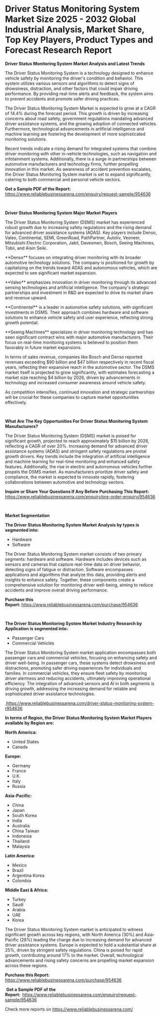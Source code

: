 <p><h1>Driver Status Monitoring System Market Size 2025 - 2032 Global Industrial Analysis, Market Share, Top Key Players, Product Types and Forecast Research Report</h1></p><p><strong>Driver Status Monitoring System Market Analysis and Latest Trends</strong></p>
<p><p>The Driver Status Monitoring System is a technology designed to enhance vehicle safety by monitoring the driver's condition and behavior. This system utilizes various sensors and algorithms to detect signs of drowsiness, distraction, and other factors that could impair driving performance. By providing real-time alerts and feedback, the system aims to prevent accidents and promote safer driving practices.</p><p>The Driver Status Monitoring System Market is expected to grow at a CAGR of 14.4% during the forecast period. This growth is driven by increasing concerns about road safety, government regulations mandating advanced driver assistance systems, and the growing adoption of connected vehicles. Furthermore, technological advancements in artificial intelligence and machine learning are fostering the development of more sophisticated monitoring solutions. </p><p>Recent trends indicate a rising demand for integrated systems that combine driver monitoring with other in-vehicle technologies, such as navigation and infotainment systems. Additionally, there is a surge in partnerships between automotive manufacturers and technology firms, further propelling innovation in this market. As awareness of accident prevention escalates, the Driver Status Monitoring System market is set to expand significantly, catering to both commercial and personal vehicle sectors.</p></p>
<p><strong>Get a Sample PDF of the Report:&nbsp;</strong> <a href="https://www.reliablebusinessarena.com/enquiry/request-sample/954636?utm_campaign=3251&utm_medium=2&utm_source=Github&utm_content=ia&utm_term=07032025&utm_id=driver-status-monitoring-system">https://www.reliablebusinessarena.com/enquiry/request-sample/954636</a></p>
<p>&nbsp;</p>
<p><strong>Driver Status Monitoring System Major Market Players</strong></p>
<p><p>The Driver Status Monitoring System (DSMS) market has experienced robust growth due to increasing safety regulations and the rising demand for advanced driver assistance systems (ADAS). Key players include Denso, Valeo, Continental, SEMI, GreenRoad, PathPartner, Autoliv, Veoneer, Mitsubishi Electric Corporation, Jabil, Davesmen, Bosch, Seeing Machines, Tobii, and Aisin Seiki.</p><p>**Denso** focuses on integrating driver monitoring with its broader automotive technology solutions. The company is positioned for growth by capitalizing on the trends toward ADAS and autonomous vehicles, which are expected to see significant market expansion.</p><p>**Valeo** emphasizes innovation in driver monitoring through its advanced sensing technologies and artificial intelligence. The company's strategic partnerships and investment in R&D are expected to drive its market share and revenue upward.</p><p>**Continental** is a leader in automotive safety solutions, with significant investments in DSMS. Their approach combines hardware and software solutions to enhance vehicle safety and user experience, reflecting strong growth potential.</p><p>**Seeing Machines** specializes in driver monitoring technology and has seen significant contract wins with major automotive manufacturers. Their focus on real-time monitoring systems is believed to position them favorably in future market expansions.</p><p>In terms of sales revenue, companies like Bosch and Denso reported revenues exceeding $90 billion and $47 billion respectively in recent fiscal years, reflecting their expansive reach in the automotive sector. The DSMS market itself is projected to grow significantly, with estimates forecasting a market size reaching $4 billion by 2026, driven by advancements in technology and increased consumer awareness around vehicle safety.</p><p>As competition intensifies, continued innovation and strategic partnerships will be crucial for these companies to capture market opportunities effectively.</p></p>
<p>&nbsp;</p>
<p><strong>What Are The Key Opportunities For Driver Status Monitoring System Manufacturers?</strong></p>
<p><p>The Driver Status Monitoring System (DSMS) market is poised for significant growth, projected to reach approximately $15 billion by 2028, reflecting a CAGR of over 20%. Increasing demand for advanced driver assistance systems (ADAS) and stringent safety regulations are pivotal growth drivers. Key trends include the integration of artificial intelligence and machine learning for real-time monitoring and enhanced safety features. Additionally, the rise in electric and autonomous vehicles further propels the DSMS market. As manufacturers prioritize driver safety and compliance, the market is expected to innovate rapidly, fostering collaborations between automotive and technology sectors.</p></p>
<p><strong>Inquire or Share Your Questions If Any Before Purchasing This Report:</strong> <a href="https://www.reliablebusinessarena.com/enquiry/pre-order-enquiry/954636?utm_campaign=3251&utm_medium=2&utm_source=Github&utm_content=ia&utm_term=07032025&utm_id=driver-status-monitoring-system">https://www.reliablebusinessarena.com/enquiry/pre-order-enquiry/954636</a></p>
<p>&nbsp;</p>
<p><strong>Market Segmentation</strong></p>
<p><strong>The Driver Status Monitoring System Market Analysis by types is segmented into:</strong></p>
<p><ul><li>Hardware</li><li>Software</li></ul></p>
<p><p>The Driver Status Monitoring System market consists of two primary segments: hardware and software. Hardware includes devices such as sensors and cameras that capture real-time data on driver behavior, detecting signs of fatigue or distraction. Software encompasses applications and algorithms that analyze this data, providing alerts and insights to enhance safety. Together, these components create a comprehensive solution for monitoring driver well-being, aiming to reduce accidents and improve overall driving performance.</p></p>
<p><strong>Purchase this Report:&nbsp;</strong><a href="https://www.reliablebusinessarena.com/purchase/954636?utm_campaign=3251&utm_medium=2&utm_source=Github&utm_content=ia&utm_term=07032025&utm_id=driver-status-monitoring-system">https://www.reliablebusinessarena.com/purchase/954636</a></p>
<p>&nbsp;</p>
<p><strong>The Driver Status Monitoring System Market Industry Research by Application is segmented into:</strong></p>
<p><ul><li>Passenger Cars</li><li>Commercial Vehicles</li></ul></p>
<p><p>The Driver Status Monitoring System market application encompasses both passenger cars and commercial vehicles, focusing on enhancing safety and driver well-being. In passenger cars, these systems detect drowsiness and distractions, promoting safer driving experiences for individuals and families. In commercial vehicles, they ensure fleet safety by monitoring driver alertness and reducing accidents, ultimately improving operational efficiency. The integration of advanced sensors and AI in both segments is driving growth, addressing the increasing demand for reliable and sophisticated driver assistance technologies.</p></p>
<p><a href="https://www.reliablebusinessarena.com/driver-status-monitoring-system-r954636?utm_campaign=3251&utm_medium=2&utm_source=Github&utm_content=ia&utm_term=07032025&utm_id=driver-status-monitoring-system">&nbsp;https://www.reliablebusinessarena.com/driver-status-monitoring-system-r954636</a></p>
<p><strong>In terms of Region, the Driver Status Monitoring System Market Players available by Region are:</strong></p>
<p>
    <p> <strong> North America: </strong>
        <ul>
            <li>United States</li>
            <li>Canada</li>
        </ul>
        </p> 
    <p> <strong> Europe: </strong>
        <ul>
            <li>Germany</li>
            <li>France</li>
            <li>U.K.</li>
            <li>Italy</li>
            <li>Russia</li>
        </ul>
        </p> 
    <p> <strong> Asia-Pacific: </strong>
        <ul>
            <li>China</li>
            <li>Japan</li>
            <li>South Korea</li>
            <li>India</li>
            <li>Australia</li>
            <li>China Taiwan</li>
            <li>Indonesia</li>
            <li>Thailand</li>
            <li>Malaysia</li>
        </ul>
        </p> 
    <p> <strong> Latin America: </strong>
        <ul>
            <li>Mexico</li>
            <li>Brazil</li>
            <li>Argentina Korea</li>
            <li>Colombia</li>
        </ul>
        </p> 
    <p> <strong> Middle East & Africa: </strong>
        <ul>
            <li>Turkey</li>
            <li>Saudi</li>
            <li>Arabia</li>
            <li>UAE</li>
            <li>Korea</li>
        </ul>
    </p>
    </p>
<p><p>The Driver Status Monitoring System market is anticipated to witness significant growth across key regions, with North America (30%) and Asia-Pacific (28%) leading the charge due to increasing demand for advanced driver assistance systems. Europe is expected to hold a substantial share at 25%, driven by stringent safety regulations. China is poised for rapid growth, contributing around 17% to the market. Overall, technological advancements and rising safety concerns are propelling market expansion across these regions.</p></p>
<p><strong>Purchase this Report: </strong><a href="https://www.reliablebusinessarena.com/purchase/954636?utm_campaign=3251&utm_medium=2&utm_source=Github&utm_content=ia&utm_term=07032025&utm_id=driver-status-monitoring-system">https://www.reliablebusinessarena.com/purchase/954636</a></p>
<p>&nbsp;<strong>Get a Sample PDF of the Report:&nbsp;&nbsp;</strong><a href="https://www.reliablebusinessarena.com/enquiry/request-sample/954636?utm_campaign=3251&utm_medium=2&utm_source=Github&utm_content=ia&utm_term=07032025&utm_id=driver-status-monitoring-system">https://www.reliablebusinessarena.com/enquiry/request-sample/954636</a></p>
<p><strong></strong></p>
<p>Check more reports on <a href="https://www.reliablebusinessarena.com/?utm_campaign=3251&utm_medium=2&utm_source=Github&utm_content=ia&utm_term=07032025&utm_id=driver-status-monitoring-system">https://www.reliablebusinessarena.com/</a></p>